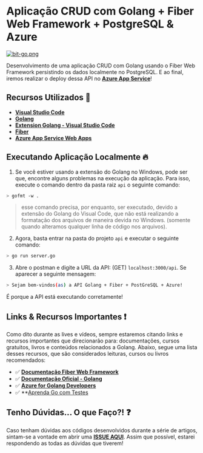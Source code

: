 # Aplicação CRUD com Golang + Fiber Web Framework + PostgreSQL & Azure

[![bit-go.png](https://i.postimg.cc/s204FQ2b/bit-go.png)](https://postimg.cc/GBGyGpGj)

Desenvolvimento de uma aplicação CRUD com Golang usando o Fiber Web Framework persistindo os dados localmente no PostgreSQL. E ao final, iremos realizar o deploy dessa API no **[Azure App Service](https://azure.microsoft.com/services/app-service/web/?WT.mc_id=crudgolangfiber-github-gllemos)**!

## Recursos Utilizados 🚀

* **[Visual Studio Code](https://code.visualstudio.com/?WT.mc_id=crudgolangfiber-github-gllemos)**
* **[Golang](https://golang.org/doc/install)**
* **[Extension Golang - Visual Studio Code](https://marketplace.visualstudio.com/items?itemName=ms-vscode.Go&WT.mc_id=crudgolangfiber-github-gllemos)**
* **[Fiber](https://gofiber.io/)**
* **[Azure App Service Web Apps](https://docs.microsoft.com/azure/app-service/?WT.mc_id=crudgolangfiber-github-gllemos)**

## Executando Aplicação Localmente 🔥

1. Se você estiver usando a extensão do Golang no Windows, pode ser que, encontre alguns problemas na execução da aplicação. Para isso, execute o comando dentro da pasta raiz `api` o seguinte comando:

```bash
> gofmt -w .
```

> esse comando precisa, por enquanto, ser executado, devido a extensão do Golang do Visual Code, que não está realizando a formatação dos arquivos de maneira devida no Windows. (somente quando alteramos qualquer linha de código nos arquivos).

2. Agora, basta entrar na pasta do projeto `api` e executar o seguinte comando:

```bash
> go run server.go
```

3. Abre o postman e digite a URL da API: (GET) `localhost:3000/api`. Se aparecer a seguinte mensagem:

```bash
> Sejam bem-vindos(as) a API Golang + Fiber + PostGreSQL + Azure!
```

É porque a API está executando corretamente! 

## Links & Recursos Importantes ❗️

Como dito durante as lives e vídeos, sempre estaremos citando links e recursos importantes que direcionarão para: documentações, cursos gratuitos, livros e conteúdos relacionados a Golang. Abaixo, segue uma lista desses recursos, que são considerados leituras, cursos ou livros recomendados:

- ✅ **[Documentação Fiber Web Framework](https://docs.gofiber.io/)**
- ✅ **[Documentação Oficial - Golang](http://www.golangbr.org/doc/)**
- ✅ **[Azure for Golang Developers](https://docs.microsoft.com/azure/developer/go/?WT.mc_id=golangstudies-github-gllemos)**
- ✅ **[Aprenda Go com Testes](https://larien.gitbook.io/aprenda-go-com-testes/)

## Tenho Dúvidas... O que Faço?! ❓

Caso tenham dúvidas aos códigos desenvolvidos durante a série de artigos, sintam-se a vontade em abrir uma **[ISSUE AQUI](https://github.com/glaucia86/crud-go-fiber/issues)**. Assim que possível, estarei respondendo as todas as dúvidas que tiverem!


